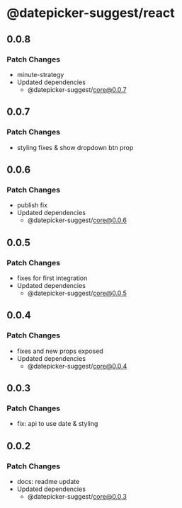 # @datepicker-suggest/react

## 0.0.8

### Patch Changes

- minute-strategy
- Updated dependencies
  - @datepicker-suggest/core@0.0.7

## 0.0.7

### Patch Changes

- styling fixes & show dropdown btn prop

## 0.0.6

### Patch Changes

- publish fix
- Updated dependencies
  - @datepicker-suggest/core@0.0.6

## 0.0.5

### Patch Changes

- fixes for first integration
- Updated dependencies
  - @datepicker-suggest/core@0.0.5

## 0.0.4

### Patch Changes

- fixes and new props exposed
- Updated dependencies
  - @datepicker-suggest/core@0.0.4

## 0.0.3

### Patch Changes

- fix: api to use date & styling

## 0.0.2

### Patch Changes

- docs: readme update
- Updated dependencies
  - @datepicker-suggest/core@0.0.3
